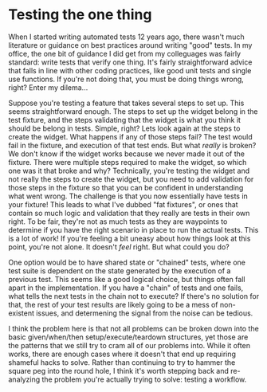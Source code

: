 # Testing the one thing

When I started writing automated tests 12 years ago, there wasn't much literature
or guidance on best practices around writing "good" tests. In my office, the one
bit of guidance I did get from my colleguages was fairly standard: write tests
that verify one thing. It's fairly straightforward advice that falls in line
with other coding practices, like good unit tests and single use functions.
If you're not doing that, you must be doing things wrong, right? Enter my dilema...

Suppose you're testing a feature that takes several steps to set up. This seems
straightforward enough. The steps to set up the widget belong in the test fixture,
and the steps validating that the widget is what you think it should be belong in
tests. Simple, right? Lets look again at the steps to create the widget. What happens
if any of those steps fail? The test would fail in the fixture, and execution of that
test ends. But what *really* is broken? We don't know if the widget works because we never
made it out of the fixture. There were multiple steps required to make the widget, so which one
was it that broke and why? Technically, you're testing the widget and not really the
steps to create the widget, but you need to add validation for those steps in the fixture so
that you can be confident in understanding what went wrong. The challenge is that you now
essentially have tests in your fixture! This leads to what I've dubbed "fat fixtures", or
ones that contain so much logic and validation that they really are tests in their own right.
To be fair, they're not as much tests as they are waypoints to determine if you have the
right scenario in place to run the actual tests. This is a lot of work! If you're feeling a bit
uneasy about how things look at this point, you're not alone. It doesn't *feel* right. But what
could you do?

One option would be to have shared state or "chained" tests, where one test suite is dependent on
the state generated by the execution of a previous test. This seems like a good logical choice,
but things often fall apart in the implementation. If you have a "chain" of tests and one fails,
what tells the next tests in the chain not to execute? If there's no solution for that, the rest
of your test results are likely going to be a mess of non-existent issues, and determening the signal
from the noise can be tedious.

I think the problem here is that not all problems can be broken down into the basic given/when/then
setup/execute/teardown structures, yet those are the patterns that we still try to cram all of our problems
into. While it often works, there are enough cases where it doesn't that end up requiring shameful hacks
to solve. Rather than continuing to try to hammer the square peg into the round hole, I think it's worth stepping
back and re-analyzing the problem you're actually trying to solve: testing a workflow.